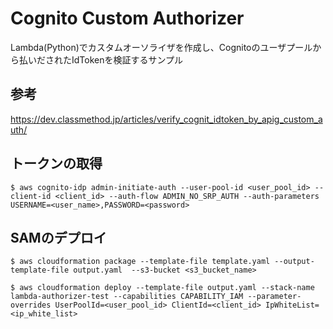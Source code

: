 # Cognito Custom Authorizer

Lambda(Python)でカスタムオーソライザを作成し、Cognitoのユーザプールから払いだされたIdTokenを検証するサンプル

## 参考

https://dev.classmethod.jp/articles/verify_cognit_idtoken_by_apig_custom_auth/


## トークンの取得

```
$ aws cognito-idp admin-initiate-auth --user-pool-id <user_pool_id> --client-id <client_id> --auth-flow ADMIN_NO_SRP_AUTH --auth-parameters USERNAME=<user_name>,PASSWORD=<password>
```

## SAMのデプロイ

```
$ aws cloudformation package --template-file template.yaml --output-template-file output.yaml  --s3-bucket <s3_bucket_name>

$ aws cloudformation deploy --template-file output.yaml --stack-name lambda-authorizer-test --capabilities CAPABILITY_IAM --parameter-overrides UserPoolId=<user_pool_id> ClientId=<client_id> IpWhiteList=<ip_white_list>
```
